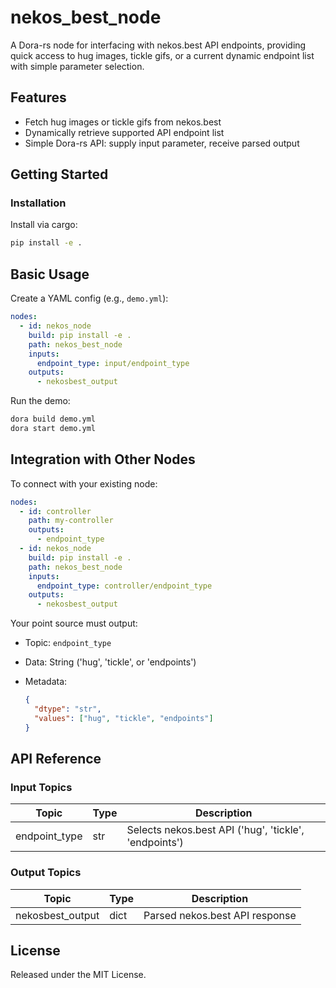 # nekos_best_node

A Dora-rs node for interfacing with nekos.best API endpoints, providing quick access to hug images, tickle gifs, or a current dynamic endpoint list with simple parameter selection.

## Features
- Fetch hug images or tickle gifs from nekos.best
- Dynamically retrieve supported API endpoint list
- Simple Dora-rs API: supply input parameter, receive parsed output

## Getting Started

### Installation
Install via cargo:
```bash
pip install -e .
```

## Basic Usage

Create a YAML config (e.g., `demo.yml`):

```yaml
nodes:
  - id: nekos_node
    build: pip install -e .
    path: nekos_best_node
    inputs:
      endpoint_type: input/endpoint_type
    outputs:
      - nekosbest_output
```

Run the demo:

```bash
dora build demo.yml
dora start demo.yml
```


## Integration with Other Nodes

To connect with your existing node:

```yaml
nodes:
  - id: controller
    path: my-controller
    outputs:
      - endpoint_type
  - id: nekos_node
    build: pip install -e .
    path: nekos_best_node
    inputs:
      endpoint_type: controller/endpoint_type
    outputs:
      - nekosbest_output
```

Your point source must output:

* Topic: `endpoint_type`
* Data: String ('hug', 'tickle', or 'endpoints')
* Metadata:

  ```json
  {
    "dtype": "str",
    "values": ["hug", "tickle", "endpoints"]
  }
  ```

## API Reference

### Input Topics

| Topic           | Type   | Description                                         |
| ---------------| ------ | --------------------------------------------------- |
| endpoint_type   | str    | Selects nekos.best API ('hug', 'tickle', 'endpoints') |

### Output Topics

| Topic             | Type  | Description                    |
| -----------------| ----- | ------------------------------ |
| nekosbest_output | dict  | Parsed nekos.best API response |


## License

Released under the MIT License.
